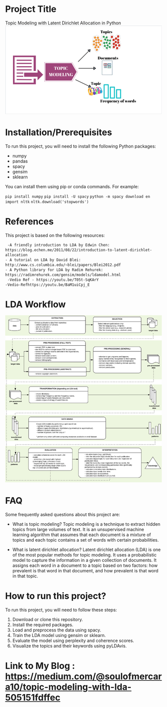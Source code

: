 # Project Title
Topic Modeling with Latent Dirichlet Allocation in Python
![alt text](https://github.com/Zaheer-10/Topic-Modleing-With-Latent-Dirichlet-Allocation/blob/main/Images/Topic_modeling_image.png?raw=true)
# Installation/Prerequisites
To run this project, you will need to install the following Python packages:

- numpy
- pandas
- spacy
- gensim
- sklearn

You can install them using pip or conda commands. For example:

`pip install numpy`
`pip install -U spacy`
`python -m spacy download en`
`import nltk`
`nltk.download('stopwords')`

# References
This project is based on the following resources:

     -A friendly introduction to LDA by Edwin Chen: https://blog.echen.me/2011/08/22/introduction-to-latent-dirichlet-allocation
    - A tutorial on LDA by David Blei: http://www.cs.columbia.edu/~blei/papers/Blei2012.pdf
    - A Python library for LDA by Radim Rehurek: https://radimrehurek.com/gensim/models/ldamodel.html
     -Vedio Ref - https://youtu.be/T05t-SqKArY
    -Vedio-Refhttps://youtu.be/BaM1uiCpj_E
    
 # LDA Workflow
 ![alt text](https://github.com/Zaheer-10/Topic-Modleing-With-Latent-Dirichlet-Allocation/blob/main/Images/lda-workflow.png?raw=true)

# FAQ
Some frequently asked questions about this project are:

- What is topic modeling?
Topic modeling is a technique to extract hidden topics from large volumes of text. It is an unsupervised machine learning algorithm that assumes that each document is a mixture of topics and each topic contains a set of words with certain probabilities.

- What is latent dirichlet allocation?
Latent dirichlet allocation (LDA) is one of the most popular methods for topic modeling. It uses a probabilistic model to capture the information in a given collection of documents. It assigns each word in a document to a topic based on two factors: how prevalent is that word in that document, and how prevalent is that word in that topic.

# How to run this project?
To run this project, you will need to follow these steps:

1. Download or clone this repository.
2. Install the required packages.
3. Load and preprocess the data using spacy.
4. Train the LDA model using gensim or sklearn.
5. Evaluate the model using perplexity and coherence scores.
6. Visualize the topics and their keywords using pyLDAvis.

# Link to My Blog : https://medium.com/@soulofmercara10/topic-modeling-with-lda-505151fdffec

